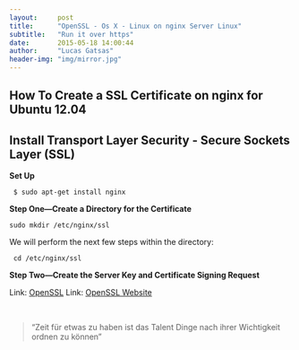 ```yaml
---
layout:     post
title:      "OpenSSL - Os X - Linux on nginx Server Linux"
subtitle:   "Run it over https"
date:       2015-05-18 14:00:44
author:     "Lucas Gatsas"
header-img: "img/mirror.jpg"
---
```

<h2 class="section-heading">How To Create a SSL Certificate on nginx for Ubuntu 12.04</h2>
<h2 class="section-heading">Install Transport Layer Security - Secure Sockets Layer (SSL)</h2>

<strong> Set Up </strong> 


<code> $ sudo apt-get install nginx </code>


<strong> Step One—Create a Directory for the Certificate </strong> 


<code>sudo mkdir /etc/nginx/ssl</code>


We will perform the next few steps within the directory:


<code>  cd /etc/nginx/ssl </code> 


<strong>Step Two—Create the Server Key and Certificate Signing Request</strong> 





Link: <a href="https://github.com/openssl/openssl">OpenSSL</a> Link: <a href="http://www.openssl.org/source/">OpenSSL Website</a>


<br>
<blockquote>
“Zeit für etwas zu haben ist das Talent Dinge nach ihrer Wichtigkeit ordnen zu können” 
</blockquote>

